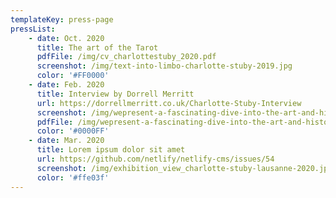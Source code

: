 ```yaml
---
templateKey: press-page
pressList:
    - date: Oct. 2020
      title: The art of the Tarot
      pdfFile: /img/cv_charlottestuby_2020.pdf
      screenshot: /img/text-into-limbo-charlotte-stuby-2019.jpg
      color: '#FF0000'
    - date: Feb. 2020
      title: Interview by Dorrell Merritt
      url: https://dorrellmerritt.co.uk/Charlotte-Stuby-Interview
      screenshot: /img/wepresent-a-fascinating-dive-into-the-art-and-history-of-tarot.png
      pdfFile: /img/wepresent-a-fascinating-dive-into-the-art-and-history-of-tarot.png
      color: '#0000FF'
    - date: Mar. 2020
      title: Lorem ipsum dolor sit amet
      url: https://github.com/netlify/netlify-cms/issues/54
      screenshot: /img/exhibition_view_charlotte-stuby-lausanne-2020.jpg
      color: '#ffe03f'
---
```

